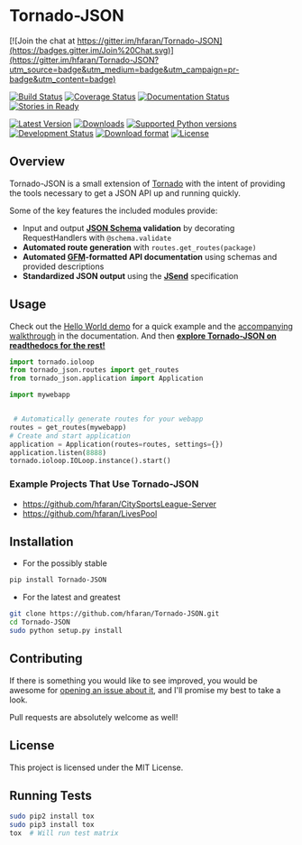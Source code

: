 # Tornado-JSON

[![Join the chat at https://gitter.im/hfaran/Tornado-JSON](https://badges.gitter.im/Join%20Chat.svg)](https://gitter.im/hfaran/Tornado-JSON?utm_source=badge&utm_medium=badge&utm_campaign=pr-badge&utm_content=badge)

[![Build Status](https://travis-ci.org/hfaran/Tornado-JSON.png?branch=master)](https://travis-ci.org/hfaran/Tornado-JSON)
[![Coverage Status](https://coveralls.io/repos/hfaran/Tornado-JSON/badge.png)](https://coveralls.io/r/hfaran/Tornado-JSON?branch=master)
[![Documentation Status](https://readthedocs.org/projects/tornado-json/badge/?version=latest)](https://readthedocs.org/projects/tornado-json/?badge=latest)
[![Stories in Ready](https://badge.waffle.io/hfaran/Tornado-JSON.png?label=In_Progress)](http://waffle.io/hfaran/Tornado-JSON)

[![Latest Version](https://pypip.in/version/Tornado-JSON/badge.svg)](https://pypi.python.org/pypi/Tornado-JSON/)
[![Downloads](https://pypip.in/download/Tornado-JSON/badge.svg)](https://pypi.python.org/pypi/Tornado-JSON/)
[![Supported Python versions](https://pypip.in/py_versions/Tornado-JSON/badge.svg)](https://pypi.python.org/pypi/Tornado-JSON/)
[![Development Status](https://pypip.in/status/Tornado-JSON/badge.svg)](https://pypi.python.org/pypi/Tornado-JSON/)
[![Download format](https://pypip.in/format/Tornado-JSON/badge.svg)](https://pypi.python.org/pypi/Tornado-JSON/)
[![License](https://pypip.in/license/Tornado-JSON/badge.svg)](https://pypi.python.org/pypi/Tornado-JSON/)


## Overview

Tornado-JSON is a small extension of [Tornado](http://www.tornadoweb.org/en/stable/) with the intent of providing the tools necessary to get a JSON API up and running quickly.

Some of the key features the included modules provide:

* Input and output **[JSON Schema](http://json-schema.org/) validation** by decorating RequestHandlers with `@schema.validate`
* **Automated route generation** with `routes.get_routes(package)`
* **Automated [GFM](https://help.github.com/articles/github-flavored-markdown)-formatted API documentation** using schemas and provided descriptions
* **Standardized JSON output** using the **[JSend](http://labs.omniti.com/labs/jsend)** specification


## Usage

Check out the [Hello World demo](https://github.com/hfaran/Tornado-JSON/tree/master/demos/helloworld) for a quick example and the [accompanying walkthrough](http://tornado-json.readthedocs.org/en/latest/using_tornado_json.html) in the documentation. And then [**explore Tornado-JSON on readthedocs for the rest!**](http://tornado-json.readthedocs.org/en/latest/index.html#)

```python
import tornado.ioloop
from tornado_json.routes import get_routes
from tornado_json.application import Application

import mywebapp


 # Automatically generate routes for your webapp
routes = get_routes(mywebapp)
# Create and start application
application = Application(routes=routes, settings={})
application.listen(8888)
tornado.ioloop.IOLoop.instance().start()
```

### Example Projects That Use Tornado-JSON

* https://github.com/hfaran/CitySportsLeague-Server
* https://github.com/hfaran/LivesPool


## Installation

* For the possibly stable

```bash
pip install Tornado-JSON
```

* For the latest and greatest

```bash
git clone https://github.com/hfaran/Tornado-JSON.git
cd Tornado-JSON
sudo python setup.py install
```


## Contributing

If there is something you would like to see improved, you would be awesome for [opening an issue about it](https://github.com/hfaran/Tornado-JSON/issues/new), and I'll promise my best to take a look.

Pull requests are absolutely welcome as well!


## License

This project is licensed under the MIT License.


## Running Tests

```bash
sudo pip2 install tox
sudo pip3 install tox
tox  # Will run test matrix
```
